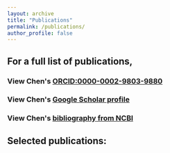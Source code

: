```yaml
---
layout: archive
title: "Publications"
permalink: /publications/
author_profile: false
---
```


## For a full list of publications,
### View Chen's [ORCID:0000-0002-9803-9880](https://orcid.org/0000-0002-9803-9880)
### View Chen's [Google Scholar profile](https://scholar.google.com/citations?user=VMcFpJ4AAAAJ&hl=en)
### View Chen's [bibliography from NCBI](https://www.ncbi.nlm.nih.gov/sites/myncbi/1HeGaoiqXwwwpf/bibliography/55040917/public/?sort=date&direction=ascending)

## Selected publications:

